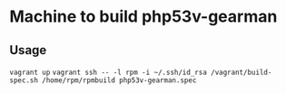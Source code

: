 Machine to build php53v-gearman
========


Usage
-------
`vagrant up`
`vagrant ssh -- -l rpm -i ~/.ssh/id_rsa /vagrant/build-spec.sh /home/rpm/rpmbuild php53v-gearman.spec`
